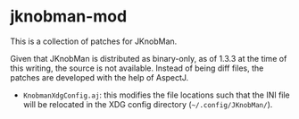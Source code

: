 # jknobman-mod

This is a collection of patches for JKnobMan.

Given that JKnobMan is distributed as binary-only, as of 1.3.3 at the time of this writing, the source is not available.
Instead of being diff files, the patches are developed with the help of AspectJ.

- `KnobmanXdgConfig.aj`: this modifies the file locations such that the INI file will be relocated in the XDG config directory (`~/.config/JKnobMan/`).
